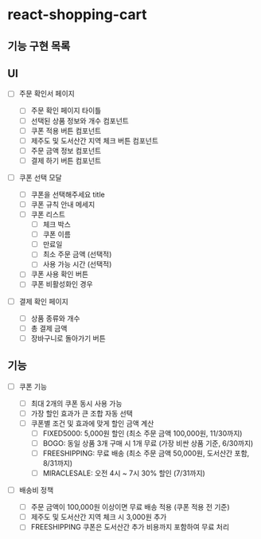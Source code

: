 # react-shopping-cart

## 기능 구현 목록

## UI

- [ ] 주문 확인서 페이지

  - [ ] 주문 확인 페이지 타이틀
  - [ ] 선택된 상품 정보와 개수 컴포넌트
  - [ ] 쿠폰 적용 버튼 컴포넌트
  - [ ] 제주도 및 도서산간 지역 체크 버튼 컴포넌트
  - [ ] 주문 금액 정보 컴포넌트
  - [ ] 결제 하기 버튼 컴포넌트

- [ ] 쿠폰 선택 모달

  - [ ] 쿠폰을 선택해주세요 title
  - [ ] 쿠폰 규칙 안내 메세지
  - [ ] 쿠폰 리스트
    - [ ] 체크 박스
    - [ ] 쿠폰 이름
    - [ ] 만료일
    - [ ] 최소 주문 금액 (선택적)
    - [ ] 사용 가능 시간 (선택적)
  - [ ] 쿠폰 사용 확인 버튼
  - [ ] 쿠폰 비활성화인 경우

- [ ] 결제 확인 페이지
  - [ ] 상품 종류와 개수
  - [ ] 총 결제 금액
  - [ ] 장바구니로 돌아가기 버튼

## 기능

- [ ] 쿠폰 기능

  - [ ] 최대 2개의 쿠폰 동시 사용 가능
  - [ ] 가장 할인 효과가 큰 조합 자동 선택
  - [ ] 쿠폰별 조건 및 효과에 맞게 할인 금액 계산
    - [ ] FIXED5000: 5,000원 할인 (최소 주문 금액 100,000원, 11/30까지)
    - [ ] BOGO: 동일 상품 3개 구매 시 1개 무료 (가장 비싼 상품 기준, 6/30까지)
    - [ ] FREESHIPPING: 무료 배송 (최소 주문 금액 50,000원, 도서산간 포함, 8/31까지)
    - [ ] MIRACLESALE: 오전 4시 ~ 7시 30% 할인 (7/31까지)

- [ ] 배송비 정책
  - [ ] 주문 금액이 100,000원 이상이면 무료 배송 적용 (쿠폰 적용 전 기준)
  - [ ] 제주도 및 도서산간 지역 체크 시 3,000원 추가
  - [ ] FREESHIPPING 쿠폰은 도서산간 추가 비용까지 포함하여 무료 처리
